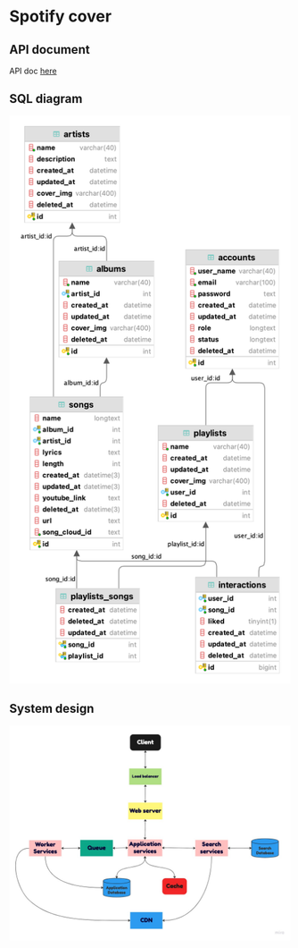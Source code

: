 # Spotify cover

## API document

API doc [here](https://documenter.getpostman.com/view/21317205/2s8YzUvgT2)

## SQL diagram

![SQL diagram](resource/myspotify.png)

## System design

![diagram](resource/system_design.jpg)
